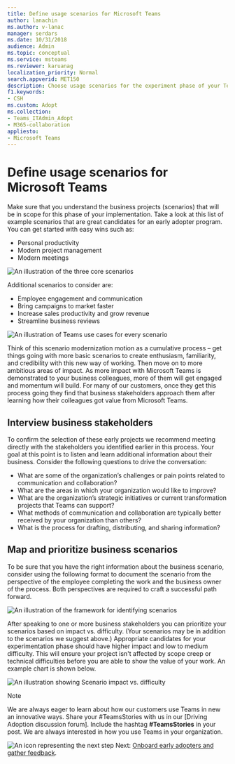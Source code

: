 ```yaml
---
title: Define usage scenarios for Microsoft Teams
author: lanachin
ms.author: v-lanac
manager: serdars
ms.date: 10/31/2018
audience: Admin
ms.topic: conceptual
ms.service: msteams
ms.reviewer: karuanag
localization_priority: Normal
search.appverid: MET150
description: Choose usage scenarios for the experiment phase of your Teams adoption.
f1.keywords:
- CSH
ms.custom: Adopt
ms.collection: 
- Teams_ITAdmin_Adopt
- M365-collaboration
appliesto: 
- Microsoft Teams
---
```


# Define usage scenarios for Microsoft Teams

Make sure that you understand the business projects (scenarios) that will be in scope for this phase of your implementation. Take a look at this list of example scenarios that are great candidates for an early adopter program. You can get started with easy wins such as:

- Personal productivity
- Modern project management
- Modern meetings

![An illustration of the three core scenarios](media/teams-adoption-modernizing-core-scenarios.png)

Additional scenarios to consider are:

- Employee engagement and communication
- Bring campaigns to market faster
- Increase sales productivity and grow revenue
- Streamline business reviews

![An illustration of Teams use cases for every scenario](media/teams-adoption-use-cases.png)

Think of this scenario modernization motion as a cumulative process – get things going with more basic scenarios to create enthusiasm, familiarity, and credibility with this new way of working. Then move on to more ambitious areas of impact. As more impact with Microsoft Teams is demonstrated to your business colleagues, more of them will get engaged and momentum will build. For many of our customers, once they get this process going they find that business stakeholders approach them after learning how their colleagues got value from Microsoft Teams.

## Interview business stakeholders

To confirm the selection of these early projects we recommend meeting directly with the stakeholders you identified earlier in this process. Your goal at this point is to listen and learn additional information about their business. Consider the following questions to drive the conversation:

- What are some of the organization’s challenges or pain points related to communication and collaboration?
- What are the areas in which your organization would like to improve?
- What are the organization’s strategic initiatives or current transformation projects that Teams can support?
- What methods of communication and collaboration are typically better received by your organization than others?
- What is the process for drafting, distributing, and sharing information?

## Map and prioritize business scenarios

To be sure that you have the right information about the business scenario, consider using the following format to document the scenario from the perspective of the employee completing the work and the business owner of the process. Both perspectives are required to craft a successful path forward.

![An illustration of the framework for identifying scenarios](media/teams-adoption-identify-scenarios.png)

After speaking to one or more business stakeholders you can prioritize your scenarios based on impact vs. difficulty. (Your scenarios may be in addition to the scenarios we suggest above.) Appropriate candidates for your experimentation phase should have higher impact and low to medium difficulty. This will ensure your project isn't affected by scope creep or technical difficulties before you are able to show the value of your work. An example chart is shown below.

![An illustration showing Scenario impact vs. difficulty](media/teams-adoption-impact-difficulty.png)

> [!Note]
> We are always eager to learn about how our customers use Teams in new an innovative ways. Share your #TeamsStories with us in our [Driving Adoption discussion forum]. Include the hashtag **#TeamsStories** in your post. We are always interested in how you use Teams in your organization.

![An icon representing the next step](media/teams-adoption-next-icon.png) Next: [Onboard early adopters and gather feedback](teams-adoption-onboard-early-adopters.md).
